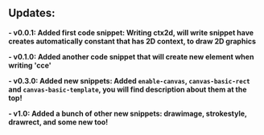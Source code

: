 ## Updates:


**- v0.0.1: Added first code snippet: Writing ctx2d, will write snippet have creates automatically constant that has 2D context, to draw 2D graphics**

**- v0.1.0: Added another code snippet that will create new <canvas> element when writing 'cce'**

**- v0.3.0: Added new snippets: Added `enable-canvas`,  `canvas-basic-rect` and `canvas-basic-template`, you will find description about them at the top!**

**- v1.0: Added a bunch of other new snippets: drawimage, strokestyle, drawrect, and some new too!**